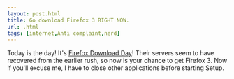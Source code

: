```yaml
---
layout: post.html
title: Go download Firefox 3 RIGHT NOW.
url: .html
tags: [internet,Anti complaint,nerd]
---
```

Today is the day! It's [Firefox Download Day](http://www.spreadfirefox.com/)! Their servers seem to have recovered from the earlier rush, so now is your chance to get Firefox 3. Now if you'll excuse me, I have to close other applications before starting Setup.
